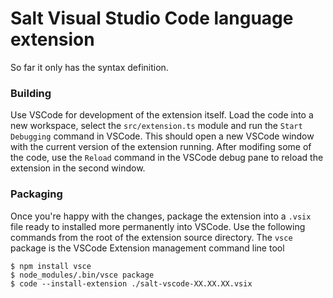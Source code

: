 # Salt Visual Studio Code language extension

So far it only has the syntax definition.

### Building
Use VSCode for development of the extension itself. Load the code into a new workspace, select the `src/extension.ts` module and run the `Start Debugging` command in VSCode. This should open a new VSCode window with the current version of the extension running. After modifing some of the code, use the `Reload` command in the VSCode debug pane to reload the extension in the second window.

### Packaging
Once you're happy with the changes, package the extension into a `.vsix` file ready to installed more permanently into VSCode. Use the following commands from the root of the extension source directory. The `vsce` package is the VSCode Extension management command line tool

```
$ npm install vsce
$ node_modules/.bin/vsce package
$ code --install-extension ./salt-vscode-XX.XX.XX.vsix  
```

